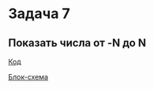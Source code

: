 # Задача 7

## Показать числа от -N до N


[Код](../Exp003/Program.cs)

[Блок-схема](../Exp003/diagram.drawio.png)
